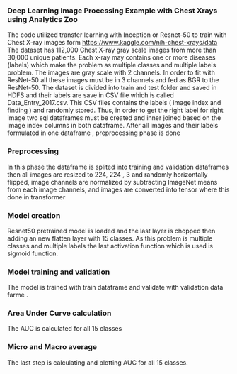 ### Deep Learning Image Processing Example with Chest Xrays using Analytics Zoo  
The code utilized transfer learning with Inception or Resnet-50 to train with Chest X-ray images form 
https://www.kaggle.com/nih-chest-xrays/data
The dataset has 112,000 Chest X-ray gray scale images from more than 30,000 unique patients. Each x-ray may contains one or more diseases (labels) which make the problem as multiple classes and multiple labels problem. The images are gray scale with 2 channels. In order to fit with ResNet-50  all these images must be in 3 channels and fed as BGR to the ResNet-50. The dataset is divided into train and test folder and saved in HDFS and their labels are save in CSV file which is called Data_Entry_2017.csv. This CSV files contains the labels ( image index and finding ) and randomly stored. Thus, in order to get the right label for right image two sql dataframes must be created and inner joined based on the image index columns in both dataframe. 
After all images and their labels formulated in one dataframe , preprocessing phase is done 
### Preprocessing 
In this phase the dataframe is splited  into training  and validation dataframes  then  all images are resized to 224, 224 , 3 and randomly horizontally  flipped, image channels are normalized by subtracting ImageNet means from each image channels,  and images are converted into tensor   where this done in transformer
### Model creation 
Resnet50 pretrained model is loaded and the last layer is chopped then adding an new flatten layer with 15 classes. As this problem is multiple classes and multiple labels the last activation function which is used is sigmoid function. 
### Model training and validation 
The model is trained with train dataframe and validate with validation data farme .
### Area Under Curve calculation 
The AUC is calculated for all 15 classes 
### Micro and Macro average 
The last step is calculating and plotting AUC for all 15 classes. 


